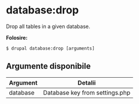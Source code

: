 # database:drop
Drop all tables in a given database.

**Folosire:**
```
$ drupal database:drop [arguments]
```

## Argumente disponibile
Argument | Detalii
---------|-------------
database | Database key from settings.php
